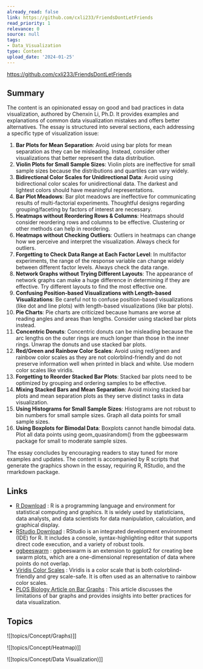 ```yaml
---
already_read: false
link: https://github.com/cxli233/FriendsDontLetFriends
read_priority: 1
relevance: 0
source: null
tags:
- Data_Visualization
type: Content
upload_date: '2024-01-25'
---
```


https://github.com/cxli233/FriendsDontLetFriends
## Summary

The content is an opinionated essay on good and bad practices in data visualization, authored by Chenxin Li, Ph.D. It provides examples and explanations of common data visualization mistakes and offers better alternatives. The essay is structured into several sections, each addressing a specific type of visualization issue:

1. **Bar Plots for Mean Separation**: Avoid using bar plots for mean separation as they can be misleading. Instead, consider other visualizations that better represent the data distribution.
2. **Violin Plots for Small Sample Sizes**: Violin plots are ineffective for small sample sizes because the distributions and quartiles can vary widely.
3. **Bidirectional Color Scales for Unidirectional Data**: Avoid using bidirectional color scales for unidirectional data. The darkest and lightest colors should have meaningful representations.
4. **Bar Plot Meadows**: Bar plot meadows are ineffective for communicating results of multi-factorial experiments. Thoughtful designs regarding grouping/faceting by factors of interest are necessary.
5. **Heatmaps without Reordering Rows & Columns**: Heatmaps should consider reordering rows and columns to be effective. Clustering or other methods can help in reordering.
6. **Heatmaps without Checking Outliers**: Outliers in heatmaps can change how we perceive and interpret the visualization. Always check for outliers.
7. **Forgetting to Check Data Range at Each Factor Level**: In multifactor experiments, the range of the response variable can change widely between different factor levels. Always check the data range.
8. **Network Graphs without Trying Different Layouts**: The appearance of network graphs can make a huge difference in determining if they are effective. Try different layouts to find the most effective one.
9. **Confusing Position-based Visualizations with Length-based Visualizations**: Be careful not to confuse position-based visualizations (like dot and line plots) with length-based visualizations (like bar plots).
10. **Pie Charts**: Pie charts are criticized because humans are worse at reading angles and areas than lengths. Consider using stacked bar plots instead.
11. **Concentric Donuts**: Concentric donuts can be misleading because the arc lengths on the outer rings are much longer than those in the inner rings. Unwrap the donuts and use stacked bar plots.
12. **Red/Green and Rainbow Color Scales**: Avoid using red/green and rainbow color scales as they are not colorblind-friendly and do not preserve information well when printed in black and white. Use modern color scales like viridis.
13. **Forgetting to Reorder Stacked Bar Plots**: Stacked bar plots need to be optimized by grouping and ordering samples to be effective.
14. **Mixing Stacked Bars and Mean Separation**: Avoid mixing stacked bar plots and mean separation plots as they serve distinct tasks in data visualization.
15. **Using Histograms for Small Sample Sizes**: Histograms are not robust to bin numbers for small sample sizes. Graph all data points for small sample sizes.
16. **Using Boxplots for Bimodal Data**: Boxplots cannot handle bimodal data. Plot all data points using geom_quasirandom() from the ggbeeswarm package for small to moderate sample sizes.

The essay concludes by encouraging readers to stay tuned for more examples and updates. The content is accompanied by R scripts that generate the graphics shown in the essay, requiring R, RStudio, and the rmarkdown package.
## Links

- [R Download](https://cran.r-project.org/bin/) : R is a programming language and environment for statistical computing and graphics. It is widely used by statisticians, data analysts, and data scientists for data manipulation, calculation, and graphical display.
- [RStudio Download](https://www.rstudio.com/products/rstudio/download/) : RStudio is an integrated development environment (IDE) for R. It includes a console, syntax-highlighting editor that supports direct code execution, and a variety of robust tools.
- [ggbeeswarm](https://github.com/eclarke/ggbeeswarm) : ggbeeswarm is an extension to ggplot2 for creating bee swarm plots, which are a one-dimensional representation of data where points do not overlap.
- [Viridis Color Scales](https://cran.r-project.org/web/packages/viridis/vignettes/intro-to-viridis.html) : Viridis is a color scale that is both colorblind-friendly and grey scale-safe. It is often used as an alternative to rainbow color scales.
- [PLOS Biology Article on Bar Graphs](https://journals.plos.org/plosbiology/article?id=10.1371/journal.pbio.1002128) : This article discusses the limitations of bar graphs and provides insights into better practices for data visualization.

## Topics

![[topics/Concept/Graphs)]]

![[topics/Concept/Heatmap)]]

![[topics/Concept/Data Visualization)]]
